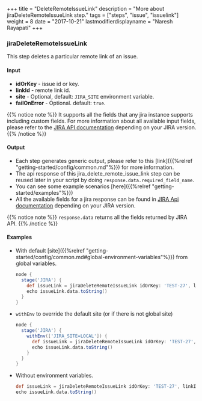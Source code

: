 +++
title = "DeleteRemoteIssueLink"
description = "More about jiraDeleteRemoteIssueLink step."
tags = ["steps", "issue", "issuelink"]
weight = 8
date = "2017-10-21"
lastmodifierdisplayname = "Naresh Rayapati"
+++

### jiraDeleteRemoteIssueLink

This step deletes a particular remote link of an issue.

#### Input

* **idOrKey** - issue id or key.
* **linkId** - remote link id.
* **site** - Optional, default: `JIRA_SITE` environment variable.
* **failOnError** - Optional. default: `true`.

{{% notice note %}}
It supports all the fields that any jira instance supports including custom fields. For more information about all available input fields, please refer to the [JIRA API documentation](https://docs.atlassian.com/jira/REST/) depending on your JIRA version.
{{% /notice %}}

#### Output

* Each step generates generic output, please refer to this [link]({{%relref "getting-started/config/common.md"%}}) for more information.
* The api response of this jira_delete_remote_issue_link step can be reused later in your script by doing `response.data.required_field_name`.
* You can see some example scenarios [here]({{%relref "getting-started/examples"%}})
* All the available fields for a jira response can be found in [JIRA Api documentation](https://docs.atlassian.com/jira/REST/) depending on your JIRA version.

{{% notice note %}}
`response.data` returns all the fields returned by JIRA API.
{{% /notice %}}

#### Examples

* With default [site]({{%relref "getting-started/config/common.md#global-environment-variables"%}}) from global variables.

    ```groovy
    node {
      stage('JIRA') {
        def issueLink = jiraDeleteRemoteIssueLink idOrKey: 'TEST-27', linkId: '10000'
        echo issueLink.data.toString()
      }
    }
    ```
* `withEnv` to override the default site (or if there is not global site)

    ```groovy
    node {
      stage('JIRA') {
        withEnv(['JIRA_SITE=LOCAL']) {
          def issueLink = jiraDeleteRemoteIssueLink idOrKey: 'TEST-27', linkId: '10000'
          echo issueLink.data.toString()
        }
      }
    }
    ```
* Without environment variables.

    ```groovy
    def issueLink = jiraDeleteRemoteIssueLink idOrKey: 'TEST-27', linkId: '10000', site: 'LOCAL', failOnError: false
    echo issueLink.data.toString()
    ```
